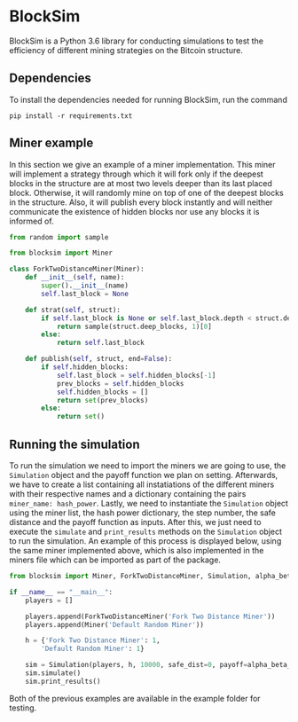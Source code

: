 # BlockSim

BlockSim is a Python 3.6 library for conducting simulations to test the efficiency of different mining strategies on the Bitcoin structure.

## Dependencies

To install the dependencies needed for running BlockSim, run the command

```pip install -r requirements.txt```

## Miner example

In this section we give an example of a miner implementation. This miner will implement a strategy through which it will fork only if the deepest blocks in the structure are at most two levels deeper than its last placed block. Otherwise, it will randomly mine on top of one of the deepest blocks in the structure. Also, it will publish every block instantly and will neither communicate the existence of hidden blocks nor use any blocks it is informed of.

```python
from random import sample

from blocksim import Miner

class ForkTwoDistanceMiner(Miner):
    def __init__(self, name):
        super().__init__(name)
        self.last_block = None

    def strat(self, struct):
        if self.last_block is None or self.last_block.depth < struct.depth - 2:
            return sample(struct.deep_blocks, 1)[0]
        else:
            return self.last_block

    def publish(self, struct, end=False):
        if self.hidden_blocks:
            self.last_block = self.hidden_blocks[-1]
            prev_blocks = self.hidden_blocks
            self.hidden_blocks = []
            return set(prev_blocks)
        else:
            return set()
```

## Running the simulation

To run the simulation we need to import the miners we are going to use, the ```Simulation``` object and the payoff function we plan on setting. Afterwards, we have to create a list containing all instatiations of the different miners with their respective names and a dictionary containing the pairs ```miner_name: hash_power```. Lastly, we need to instantiate the ```Simulation``` object using the miner list, the hash power dictionary, the step number, the safe distance and the payoff function as inputs. After this, we just need to execute the ```simulate``` and ```print_results``` methods on the ```Simulation``` object to run the simulation. An example of this process is displayed below, using the same miner implemented above, which is also implemented in the miners file which can be imported as part of the package.

```python
from blocksim import Miner, ForkTwoDistanceMiner, Simulation, alpha_beta_step_payoff

if __name__ == "__main__":
    players = []

    players.append(ForkTwoDistanceMiner('Fork Two Distance Miner'))
    players.append(Miner('Default Random Miner'))

    h = {'Fork Two Distance Miner': 1,
        'Default Random Miner': 1}

    sim = Simulation(players, h, 10000, safe_dist=0, payoff=alpha_beta_step_payoff(1, 1, 1))
    sim.simulate()
    sim.print_results()
```

Both of the previous examples are available in the example folder for testing.
